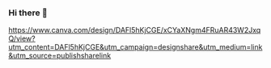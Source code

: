 ### Hi there 👋
https://www.canva.com/design/DAFl5hKjCGE/xCYaXNgm4FRuAR43W2JxqQ/view?utm_content=DAFl5hKjCGE&utm_campaign=designshare&utm_medium=link&utm_source=publishsharelink

<!--
**meczin171/meczin171** is a ✨ _special_ ✨ repository because its `README.md` (this file) appears on your GitHub profile.
https://www.canva.com/design/DAFl5hKjCGE/q6TP68Fx0FFpv1SPOQL1eQ/edit


Here are some ideas to get you started:

- 🔭 I’m currently working on ...
- 🌱 I’m currently learning ...
- 👯 I’m looking to collaborate on ...
- 🤔 I’m looking for help with ...
- 💬 Ask me about ...
- 📫 How to reach me: ...
- 😄 Pronouns: ...
- ⚡ Fun fact: ...
-->
